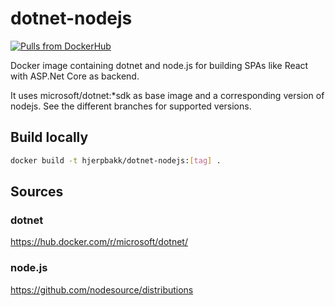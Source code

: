 # dotnet-nodejs

[![Pulls from DockerHub](https://img.shields.io/docker/pulls/hjerpbakk/dotnet-nodejs.svg)](https://hub.docker.com/r/hjerpbakk/dotnet-nodejs)

Docker image containing dotnet and node.js for building SPAs like React with ASP.Net Core as backend.

It uses microsoft/dotnet:*sdk as base image and a corresponding version of nodejs. See the different branches for supported versions.

## Build locally

```bash
docker build -t hjerpbakk/dotnet-nodejs:[tag] .
```

## Sources

### dotnet
https://hub.docker.com/r/microsoft/dotnet/

### node.js
https://github.com/nodesource/distributions
